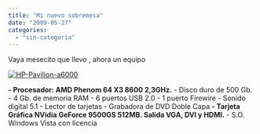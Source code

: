 ```yaml
---
title: "Mi nuevo sobremesa"
date: "2009-05-27"
categories: 
  - "sin-categoria"
---
```


Vaya mesecito que llevo , ahora un equipo

[![HP-Pavilion-a6000](images/3569998578_bffaf5e030_t.jpg)](https://www.flickr.com/photos/12949201@N08/3569998578/ "HP-Pavilion-a6000")

**\- Procesador: AMD Phenom 64 X3 8600 2,3GHz.** - Disco duro de 500 Gb. - 4 Gb. de memoria RAM - 6 puertos USB 2.0 - 1 puerto Firewire - Sonido digital 5.1 - Lector de tarjetas - Grabadora de DVD Doble Capa **\- Tarjeta Gráfica NVidia GeForce 9500GS 512MB. Salida VGA, DVI y HDMI.** - S.O. Windows Vista con licencia
